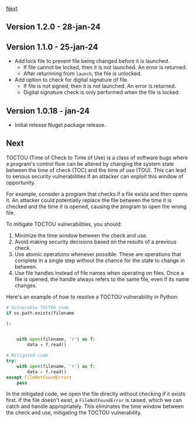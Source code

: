 [Next](#next)

## Version 1.2.0 - 28-jan-24

## Version 1.1.0 - 25-jan-24
- Add lock file to prevent file being changed before it is launched.
    - If file cannot be locked, then it is not launched. An error is returned.
    - After returnning from `launch`, the file is unlocked.
- Add option to check for digital signature of file.
    - If file is not signed, then it is not launched. An error is returned.
    - Digital signature check is only performed when the file is locked.

## Version 1.0.18 - jan-24
- Initial release Nuget package release.

## Next

TOCTOU (Time of Check to Time of Use) is a class of software bugs where a program's control flow can be altered by changing the system state between the time of check (TOC) and the time of use (TOU). This can lead to serious security vulnerabilities if an attacker can exploit this window of opportunity.

For example, consider a program that checks if a file exists and then opens it. An attacker could potentially replace the file between the time it is checked and the time it is opened, causing the program to open the wrong file.

To mitigate TOCTOU vulnerabilities, you should:

1. Minimize the time window between the check and use.
2. Avoid making security decisions based on the results of a previous check.
3. Use atomic operations whenever possible. These are operations that complete in a single step without the chance for the state to change in between.
4. Use file handles instead of file names when operating on files. Once a file is opened, the handle always refers to the same file, even if its name changes.

Here's an example of how to resolve a TOCTOU vulnerability in Python:

```python
# Vulnerable TOCTOU code
if os.path.exists(filename

):


    with open(filename, 'r') as f:
        data = f.read()

# Mitigated code
try:
    with open(filename, 'r') as f:
        data = f.read()
except FileNotFoundError:
    pass
```

In the mitigated code, we open the file directly without checking if it exists first. If the file doesn't exist, a `FileNotFoundError` is raised, which we can catch and handle appropriately. This eliminates the time window between the check and use, mitigating the TOCTOU vulnerability.